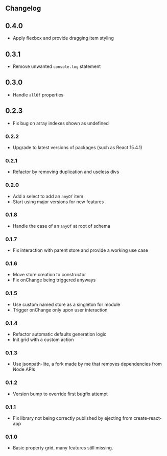 ## Changelog

## 0.4.0

- Apply flexbox and provide dragging item styling

## 0.3.1

- Remove unwanted `console.log` statement

## 0.3.0

- Handle `allOf` properties

## 0.2.3

- Fix bug on array indexes shown as undefined

### 0.2.2

- Upgrade to latest versions of packages (such as React 15.4.1)

### 0.2.1

- Refactor by removing duplication and useless divs

### 0.2.0

- Add a select to add an `anyOf` item
- Start using major versions for new features

### 0.1.8

- Handle the case of an `anyOf` at root of schema

### 0.1.7

- Fix interaction with parent store and provide a working use case

### 0.1.6

- Move store creation to constructor
- Fix onChange being triggered anyways

### 0.1.5

- Use custom named store as a singleton for module
- Trigger onChange only upon user interaction

### 0.1.4

- Refactor automatic defaults generation logic
- Init grid with a custom action

### 0.1.3

- Use jsonpath-lite, a fork made by me that removes dependencies from Node APIs

### 0.1.2

- Version bump to override first bugfix attempt

### 0.1.1

- Fix library not being correctly published by ejecting from create-react-app

### 0.1.0

- Basic property grid, many features still missing.
